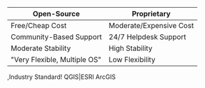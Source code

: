 ﻿Open-Source|Proprietary
-|-|
Free/Cheap Cost|Moderate/Expensive Cost
Community-Based Support|24/7 Helpdesk Support
Moderate Stability|High Stability
"Very Flexible, Multiple OS"|Low Flexibility
,Industry Standard!
QGIS|ESRI ArcGIS